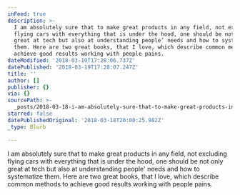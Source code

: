 ```yaml
---
inFeed: true
description: >-
  I am absolutely sure that to make great products in any field, not excluding
  flying cars with everything that is under the hood, one should be not only
  great at tech but also at understanding people’ needs and how to systematize
  them. Here are two great books, that I love, which describe common methods to
  achieve good results working with people pains.
dateModified: '2018-03-19T17:28:06.737Z'
datePublished: '2018-03-19T17:28:07.247Z'
title: ''
author: []
publisher: {}
via: {}
sourcePath: >-
  _posts/2018-03-18-i-am-absolutely-sure-that-to-make-great-products-in-any-fiel.md
starred: false
datePublishedOriginal: '2018-03-18T20:00:25.982Z'
_type: Blurb

---
```

I am absolutely sure that to make great products in any field, not excluding flying cars with everything that is under the hood, one should be not only great at tech but also at understanding people' needs and how to systematize them. Here are two great books, that I love, which describe common methods to achieve good results working with people pains.